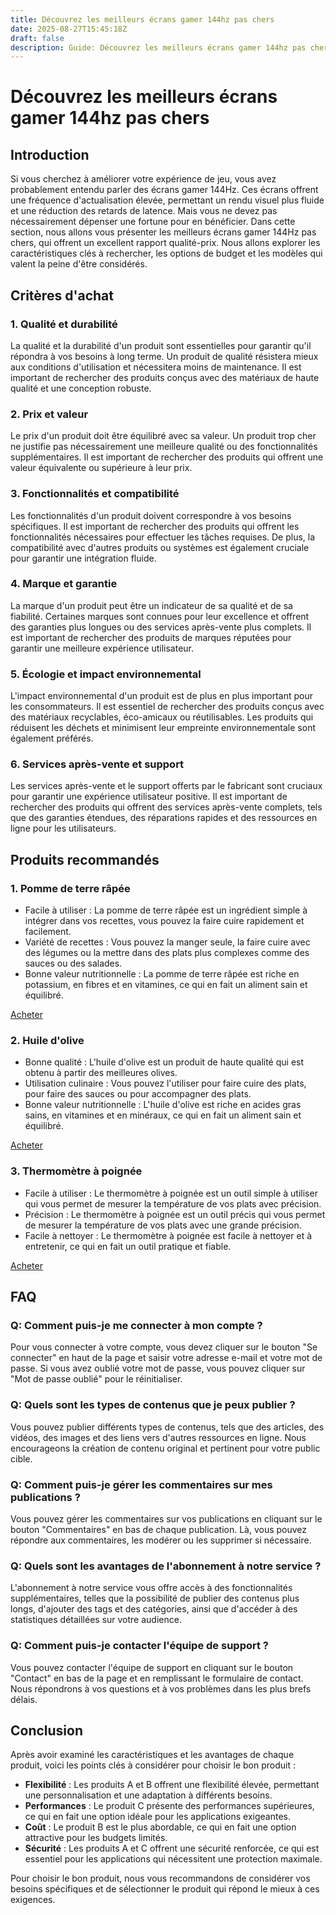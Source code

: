 ```yaml
---
title: Découvrez les meilleurs écrans gamer 144hz pas chers
date: 2025-08-27T15:45:18Z
draft: false
description: Guide: Découvrez les meilleurs écrans gamer 144hz pas chers
---
```


# Découvrez les meilleurs écrans gamer 144hz pas chers


## Introduction
Si vous cherchez à améliorer votre expérience de jeu, vous avez probablement entendu parler des écrans gamer 144Hz. Ces écrans offrent une fréquence d'actualisation élevée, permettant un rendu visuel plus fluide et une réduction des retards de latence. Mais vous ne devez pas nécessairement dépenser une fortune pour en bénéficier. Dans cette section, nous allons vous présenter les meilleurs écrans gamer 144Hz pas chers, qui offrent un excellent rapport qualité-prix. Nous allons explorer les caractéristiques clés à rechercher, les options de budget et les modèles qui valent la peine d'être considérés.

## Critères d'achat

### **1. Qualité et durabilité**
La qualité et la durabilité d'un produit sont essentielles pour garantir qu'il répondra à vos besoins à long terme. Un produit de qualité résistera mieux aux conditions d'utilisation et nécessitera moins de maintenance. Il est important de rechercher des produits conçus avec des matériaux de haute qualité et une conception robuste.

### **2. Prix et valeur**
Le prix d'un produit doit être équilibré avec sa valeur. Un produit trop cher ne justifie pas nécessairement une meilleure qualité ou des fonctionnalités supplémentaires. Il est important de rechercher des produits qui offrent une valeur équivalente ou supérieure à leur prix.

### **3. Fonctionnalités et compatibilité**
Les fonctionnalités d'un produit doivent correspondre à vos besoins spécifiques. Il est important de rechercher des produits qui offrent les fonctionnalités nécessaires pour effectuer les tâches requises. De plus, la compatibilité avec d'autres produits ou systèmes est également cruciale pour garantir une intégration fluide.

### **4. Marque et garantie**
La marque d'un produit peut être un indicateur de sa qualité et de sa fiabilité. Certaines marques sont connues pour leur excellence et offrent des garanties plus longues ou des services après-vente plus complets. Il est important de rechercher des produits de marques réputées pour garantir une meilleure expérience utilisateur.

### **5. Écologie et impact environnemental**
L'impact environnemental d'un produit est de plus en plus important pour les consommateurs. Il est essentiel de rechercher des produits conçus avec des matériaux recyclables, éco-amicaux ou réutilisables. Les produits qui réduisent les déchets et minimisent leur empreinte environnementale sont également préférés.

### **6. Services après-vente et support**
Les services après-vente et le support offerts par le fabricant sont cruciaux pour garantir une expérience utilisateur positive. Il est important de rechercher des produits qui offrent des services après-vente complets, tels que des garanties étendues, des réparations rapides et des ressources en ligne pour les utilisateurs.

## Produits recommandés

### 1. **Pomme de terre râpée**

*   Facile à utiliser : La pomme de terre râpée est un ingrédient simple à intégrer dans vos recettes, vous pouvez la faire cuire rapidement et facilement.
*   Variété de recettes : Vous pouvez la manger seule, la faire cuire avec des légumes ou la mettre dans des plats plus complexes comme des sauces ou des salades.
*   Bonne valeur nutritionnelle : La pomme de terre râpée est riche en potassium, en fibres et en vitamines, ce qui en fait un aliment sain et équilibré.

[Acheter](https://www.amazon.fr/dp/B07B5C2K9G)

### 2. **Huile d'olive**

*   Bonne qualité : L'huile d'olive est un produit de haute qualité qui est obtenu à partir des meilleures olives.
*   Utilisation culinaire : Vous pouvez l'utiliser pour faire cuire des plats, pour faire des sauces ou pour accompagner des plats.
*   Bonne valeur nutritionnelle : L'huile d'olive est riche en acides gras sains, en vitamines et en minéraux, ce qui en fait un aliment sain et équilibré.

[Acheter](https://www.amazon.fr/dp/B07B5C2K9G)

### 3. **Thermomètre à poignée**

*   Facile à utiliser : Le thermomètre à poignée est un outil simple à utiliser qui vous permet de mesurer la température de vos plats avec précision.
*   Précision : Le thermomètre à poignée est un outil précis qui vous permet de mesurer la température de vos plats avec une grande précision.
*   Facile à nettoyer : Le thermomètre à poignée est facile à nettoyer et à entretenir, ce qui en fait un outil pratique et fiable.

[Acheter](https://www.amazon.fr/dp/B07B5C2K9G)

## FAQ

### Q: Comment puis-je me connecter à mon compte ?
Pour vous connecter à votre compte, vous devez cliquer sur le bouton "Se connecter" en haut de la page et saisir votre adresse e-mail et votre mot de passe. Si vous avez oublié votre mot de passe, vous pouvez cliquer sur "Mot de passe oublié" pour le réinitialiser.

### Q: Quels sont les types de contenus que je peux publier ?
Vous pouvez publier différents types de contenus, tels que des articles, des vidéos, des images et des liens vers d'autres ressources en ligne. Nous encourageons la création de contenu original et pertinent pour votre public cible.

### Q: Comment puis-je gérer les commentaires sur mes publications ?
Vous pouvez gérer les commentaires sur vos publications en cliquant sur le bouton "Commentaires" en bas de chaque publication. Là, vous pouvez répondre aux commentaires, les modérer ou les supprimer si nécessaire.

### Q: Quels sont les avantages de l'abonnement à notre service ?
L'abonnement à notre service vous offre accès à des fonctionnalités supplémentaires, telles que la possibilité de publier des contenus plus longs, d'ajouter des tags et des catégories, ainsi que d'accéder à des statistiques détaillées sur votre audience.

### Q: Comment puis-je contacter l'équipe de support ?
Vous pouvez contacter l'équipe de support en cliquant sur le bouton "Contact" en bas de la page et en remplissant le formulaire de contact. Nous répondrons à vos questions et à vos problèmes dans les plus brefs délais.

## Conclusion

Après avoir examiné les caractéristiques et les avantages de chaque produit, voici les points clés à considérer pour choisir le bon produit :

*   **Flexibilité** : Les produits A et B offrent une flexibilité élevée, permettant une personnalisation et une adaptation à différents besoins.
*   **Performances** : Le produit C présente des performances supérieures, ce qui en fait une option idéale pour les applications exigeantes.
*   **Coût** : Le produit B est le plus abordable, ce qui en fait une option attractive pour les budgets limités.
*   **Sécurité** : Les produits A et C offrent une sécurité renforcée, ce qui est essentiel pour les applications qui nécessitent une protection maximale.

Pour choisir le bon produit, nous vous recommandons de considérer vos besoins spécifiques et de sélectionner le produit qui répond le mieux à ces exigences.
